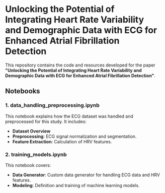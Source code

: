 # Unlocking the Potential of Integrating Heart Rate Variability and Demographic Data with ECG for Enhanced Atrial Fibrillation Detection

This repository contains the code and resources developed for the paper **"Unlocking the Potential of Integrating Heart Rate Variability and Demographic Data with ECG for Enhanced Atrial Fibrillation Detection"**.

## Notebooks

### 1. **data_handling_preprocessing.ipynb**
This notebook explains how the ECG dataset was handled and preprocessed for this study. It includes:
- **Dataset Overview**
- **Preprocessing**: ECG signal normalization and segmentation.
- **Feature Extraction**: Calculation of HRV features.

### 2. **training_models.ipynb**
This notebook covers:
- **Data Generator**: Custom data generator for handling ECG data and HRV features.
- **Modeling**: Definition and training of machine learning models.

